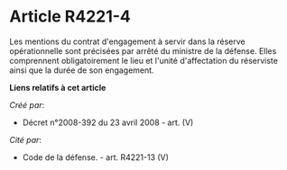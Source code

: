 # Article R4221-4

Les mentions du contrat d'engagement à servir dans la réserve opérationnelle sont précisées par arrêté du ministre de la
défense. Elles comprennent obligatoirement le lieu et l'unité d'affectation du réserviste ainsi que la durée de son
engagement.

**Liens relatifs à cet article**

_Créé par_:

  - Décret n°2008-392 du 23 avril 2008 - art. (V)

_Cité par_:

  - Code de la défense. - art. R4221-13 (V)
